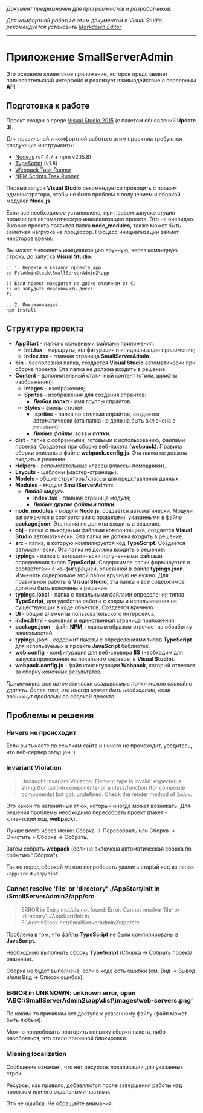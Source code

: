 ﻿*Документ предназначен для программистов и разработчиков.*

*﻿Для комфортной работы с этим документом в Visual Studio рекомендуется установить [Markdown Editor](https://visualstudiogallery.msdn.microsoft.com/eaab33c3-437b-4918-8354-872dfe5d1bfe).*

---

# Приложение SmallServerAdmin

Это основное клиентское приложение, которое представляет пользовательский интерфейс и реализует взаимодействие с серверным **API**.

## Подготовка к работе

Проект создан в среде [Visual Studio 2015](https://www.visualstudio.com) (с пакетом обновлений **Update 3**).

Для правильной и комфортной работы с этим проектом требуются следующие инструменты:

* [Node.js](https://nodejs.org/) (v4.4.7 + npm v2.15.8)
* [TypeScript](https://www.typescriptlang.org/) (v1.8)
* [Webpack Task Runner](https://visualstudiogallery.msdn.microsoft.com/5497fd10-b1ba-474c-8991-1438ae47012a)
* [NPM Scripts Task Runner](https://visualstudiogallery.msdn.microsoft.com/8f2f2cbc-4da5-43ba-9de2-c9d08ade4941)

Первый запуск **Visual Studio** рекомендуется проводить с правам администратора, чтобы не было проблем с получением и сборкой модулей **Node.js**.

Если все необходимое установлено, при первом запуске студия произведет автоматическую инициализацию проекта. 
Это не очевидно. В корне проекта появится папка **node_modules**, также может быть заметная нагрузка на процессор. 
Процесс инициализации займет некоторое время.

Вы может выполнить инициализацию вручную, через командную строку, до запуска **Visual Studio**:

```
:: 1. Перейти в каталог проекта app
cd F:\AdminStock\SmallServerAdmin2\app

:: Если проект находится на диске отличном от C:
:: не забудьте переключить диск:
F:

:: 2. Инициализация
npm install
```

## Структура проекта

* **AppStart** - папка с основными файлами приложения:
  * **Init.tsx** - маршруты, конфигурация и инициализация приложения;
  * **Index.tsx** - главная страница **SmallServerAdmin**.
* **bin** - бесполезная папка, создается **Visual Studio** автоматически при сборке проекта. Эта папка не должна входить в решение.
* **Content** - дополнительный статичный контент (стили, шрифты, изображения):
  * **Images** - изображения;
  * **Sprites** - изображения для создания спрайтов:
    * ***Любая папка*** - имя группы спрайтов.
  * **Styles** - файлы стилей:
    * **.sprites** - папка со стилями спрайтов, создается автоматически (эта папка не должна быть включена в решение);
    * ***Любые файлы .scss и папки***.
* **dist** - папка с собранными, готовыми к использованию, файлами проекта. Создается при сборке веб-пакета (**webpack**). Правила сборки описаны в файле **webpack.config.js**. Эта папка не должна входить в решение.
* **Helpers** - вспомогательные классы (классы-помощники).
* **Layouts** - шаблоны (мастер-страницы).
* **Models** - общие структуры/классы для представления данных.
* **Modules** - модули **SmallServerAdmin**:
  * ***Любой модуль***
    * **Index.tsx** - главная страница модуля;
    * ***Любые другие файлы и папки***.
* **node_modules** - модули **Node.js**, создается автоматически. Модули загружаются в соответствии с правилами, указанными в файле **package.json**. Эта папка не должна входить в решение.
* **obj** - папка с выходными файлами компоновщика, создается **Visual Studio** автоматически. Эта папка не должна входить в решение.
* **src** - папка, в которую компилируется код **TypeScript**. Создается автоматически. Эта папка не должна входить в решение.
* **typings** - папка с автоматически полученными файлами определения типов **TypeScript**. Содержимое папки формируется в соответствии с конфигурацией, описанной в файле **typings.json**. Изменять содержимое этой папки вручную не нужно. Для правильной работы в **Visual Studio**, эта папка и все содержимое должны быть включены в решение.
* **typings.local** - папка с локальными файлами определения типов **TypeScript**, для удобства работы с кодом и использования не существующих в коде объектов. Создается вручную.
* **UI** - общие элементы пользовательского интерфейса.
* **index.html** - основная и единственная страница приложения.
* **package.json** - файл **NPM**, главным образом отвечает за обработку зависимостей.
* **typings.json** - содержит пакеты с определениями типов **TypeScript** для используемых в проекте **JavaScript** библиотек.
* **web.config** - конфигурация для веб-сервера **IIS** (необходим для запуска приложения на локальном сервере, в **Visual Studio**).
* **webpack.config.js** - файл конфигурации **Webpack**, который отвечает за сборку конечных результатов.

*Примечание: все автоматически создаваемые папки можно спокойно удалять. Более того, это иногда может быть необходимо, если возникнут проблемы со сборкой проекта.*

## Проблемы и решения

### Ничего не происходит

Если вы тыкаете по ссылкам сайта и ничего не происходит, убедитесь, что веб-сервер запущен :)

### Invariant Violation

> Uncaught Invariant Violation: Element type is invalid: expected a string (for built-in components) or a class/function (for composite components) but got: undefined. Check the render method of `Index`.

Это какой-то непонятный глюк, который иногда может возникать.
Для решения проблемы необходимо пересобрать проект (пакет - клиентский код, **webpack**).

Лучше всего через меню: Сборка -> Пересобрать или Сборка -> Очистить + Сборка -> Собрать.

Затем собрать **webpack** (если не включена автоматическая сборка по событию "Сборка").

Также перед сборкой можно попробовать удалить старый код из папок `/app/src` и `/app/dist`.

### Cannot resolve 'file' or 'directory' ./AppStart/Init in /SmallServerAdmin2/app/src

> ERROR in Entry module not found: Error: Cannot resolve 'file' or 'directory' ./AppStart/Init in F:\AdminStock.net\SmallServerAdmin2\app/src

Проблема в том, что файлы **TypeScript** не были компилированы в **JavaScript**.

Необходимо выполнить сборку **TypeScript** (Сборка -> Собрать проект/решение).

Сборка не будет выполнена, если в коде есть ошибки (см. Вид -> Вывод и/или Вид -> Список ошибок).

### ERROR in UNKNOWN: unknown error, open 'ABC:\SmallServerAdmin2\app\dist\images\web-servers.png'

По каким-то причинам нет доступа к указанному файлу (файл может быть любым).

Можно попробовать повторить попытку сборки пакета, либо разобраться, что стало причиной блокировки.

### Missing localization

Сообщение означает, что нет ресурсов локализации для указанных строк.

Ресурсы, как правило, добавляются после завершения работы над проектом или его отдельными частями.

Это не ошибка. Не обращайте внимания.